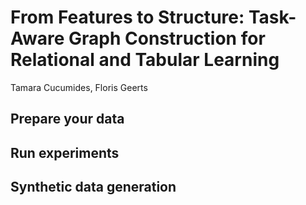 # From Features to Structure: Task-Aware Graph Construction for Relational and Tabular Learning

Tamara Cucumides, Floris Geerts

## Prepare your data

## Run experiments

## Synthetic data generation
